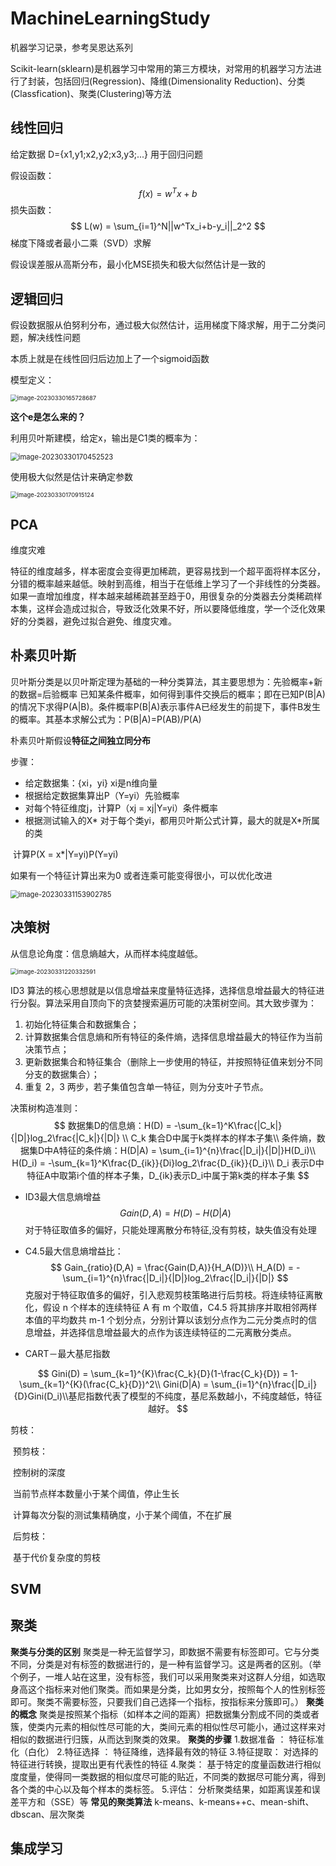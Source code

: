 # MachineLearningStudy

机器学习记录，参考吴恩达系列

Scikit-learn(sklearn)是机器学习中常用的第三方模块，对常用的机器学习方法进行了封装，包括回归(Regression)、降维(Dimensionality Reduction)、分类(Classfication)、聚类(Clustering)等方法

## **线性回归**

给定数据 	D={x1,y1;x2,y2;x3,y3;...}  用于回归问题

假设函数：
$$
f(x) = w^Tx+b
$$
损失函数：
$$
L(w) = \sum_{i=1}^N||w^Tx_i+b-y_i||_2^2
$$
梯度下降或者最小二乘（SVD）求解

假设误差服从高斯分布，最小化MSE损失和极大似然估计是一致的

## 逻辑回归

假设数据服从伯努利分布，通过极大似然估计，运用梯度下降求解，用于二分类问题，解决线性问题

本质上就是在线性回归后边加上了一个sigmoid函数

模型定义：

<img src="C:\Users\LEVI\AppData\Roaming\Typora\typora-user-images\image-20230330165728687.png" alt="image-20230330165728687" style="zoom:67%;" />

**这个e是怎么来的？**

利用贝叶斯建模，给定x，输出是C1类的概率为：

<img src="C:\Users\LEVI\AppData\Roaming\Typora\typora-user-images\image-20230330170452523.png" alt="image-20230330170452523" style="zoom:80%;" />

使用极大似然是估计来确定参数

<img src="C:\Users\LEVI\AppData\Roaming\Typora\typora-user-images\image-20230330170915124.png" alt="image-20230330170915124" style="zoom:67%;" />





## PCA

维度灾难

​		特征的维度越多，样本密度会变得更加稀疏，更容易找到一个超平面将样本区分，分错的概率越来越低。映射到高维，相当于在低维上学习了一个非线性的分类器。如果一直增加维度，样本越来越稀疏甚至趋于0，用很复杂的分类器去分类稀疏样本集，这样会造成过拟合，导致泛化效果不好，所以要降低维度，学一个泛化效果好的分类器，避免过拟合避免、维度灾难。



## **朴素贝叶斯**

贝叶斯分类是以贝叶斯定理为基础的一种分类算法，其主要思想为：先验概率+新的数据=后验概率
已知某条件概率，如何得到事件交换后的概率；即在已知P(B|A)的情况下求得P(A|B)。条件概率P(B|A)表示事件A已经发生的前提下，事件B发生的概率。其基本求解公式为：P(B|A)=P(AB)/P(A)

朴素贝叶斯假设**特征之间独立同分布**

步骤：

- 给定数据集：{xi，yi} xi是n维向量
- 根据给定数据集算出P（Y=yi）先验概率
- 对每个特征维度j，计算P（xj = xj|Y=yi）条件概率
- 根据测试输入的X* 对于每个类yi，都用贝叶斯公式计算，最大的就是X*所属的类

​                              		 计算P(X = x*|Y=yi)P(Y=yi)

如果有一个特征计算出来为0 或者连乘可能变得很小，可以优化改进

<img src="C:\Users\LEVI\AppData\Roaming\Typora\typora-user-images\image-20230331153902785.png" alt="image-20230331153902785" style="zoom:80%;" />

## 决策树

从信息论角度：信息熵越大，从而样本纯度越低。

<img src="C:\Users\LEVI\AppData\Roaming\Typora\typora-user-images\image-20230331220332591.png" alt="image-20230331220332591" style="zoom:67%;" />

ID3 算法的核心思想就是以信息增益来度量特征选择，选择信息增益最大的特征进行分裂。算法采用自顶向下的贪婪搜索遍历可能的决策树空间。其大致步骤为：

1. 初始化特征集合和数据集合；
2. 计算数据集合信息熵和所有特征的条件熵，选择信息增益最大的特征作为当前决策节点；
3. 更新数据集合和特征集合（删除上一步使用的特征，并按照特征值来划分不同分支的数据集合）；
4. 重复 2，3 两步，若子集值包含单一特征，则为分支叶子节点。

决策树构造准则：
$$
数据集D的信息熵：H(D) = -\sum_{k=1}^K\frac{|C_k|}{|D|}log_2\frac{|C_k|}{|D|} \\
C_k 集合D中属于k类样本的样本子集\\
条件熵，数据集D中A特征的条件熵：H(D|A) = \sum_{i=1}^{n}\frac{|D_i|}{|D|}H(D_i)\\
H(D_i) = -\sum_{k=1}^K\frac{D_{ik}}{Di}log_2\frac{D_{ik}}{D_i}\\
D_i 表示D中特征A中取第i个值的样本子集，D_{ik}表示D_i中属于第k类的样本子集
$$


- ID3最大信息熵增益  
  $$
  Gain(D,A) = H(D) - H(D|A)
  $$
  对于特征取值多的偏好，只能处理离散分布特征,没有剪枝，缺失值没有处理

- C4.5最大信息熵增益比：
  $$
  Gain_{ratio}(D,A) = \frac{Gain(D,A)}{H_A(D)}\\
  H_A(D) = -\sum_{i=1}^{n}\frac{|D_i|}{|D|}log_2\frac{|D_i|}{|D|}
  $$
  克服对于特征取值多的偏好，引入悲观剪枝策略进行后剪枝。将连续特征离散化，假设 n 个样本的连续特征 A 有 m 个取值，C4.5 将其排序并取相邻两样本值的平均数共 m-1 个划分点，分别计算以该划分点作为二元分类点时的信息增益，并选择信息增益最大的点作为该连续特征的二元离散分类点。

- CART－最大基尼指数

$$
Gini(D) = \sum_{k=1}^{K}\frac{C_k}{D}(1-\frac{C_k}{D}) = 1-\sum_{k=1}^{K}(\frac{C_k}{D})^2\\
Gini(D|A) = \sum_{i=1}^{n}\frac{|D_i|}{D}Gini(D_i)\\基尼指数代表了模型的不纯度，基尼系数越小，不纯度越低，特征越好。
$$

剪枝：

​	预剪枝：

​			控制树的深度

​			当前节点样本数量小于某个阈值，停止生长

​			计算每次分裂的测试集精确度，小于某个阈值，不在扩展

​	后剪枝：

​			基于代价复杂度的剪枝



## SVM





## 聚类

**聚类与分类的区别**
聚类是一种无监督学习，即数据不需要有标签即可。它与分类不同，分类是对有标签的数据进行的，是一种有监督学习。这是两者的区别。（举个例子，一堆人站在这里，没有标签，我们可以采用聚类来对这群人分组，如选取身高这个指标来对他们聚类。而如果是分类，比如男女分，按照每个人的性别标签即可。聚类不需要标签，只要我们自己选择一个指标，按指标来分簇即可。）
**聚类的概念**
聚类是按照某个指标（如样本之间的距离）把数据集分割成不同的类或者簇，使类内元素的相似性尽可能的大，类间元素的相似性尽可能小，通过这样来对相似的数据进行归簇，从而达到聚类的效果。
**聚类的步骤**
1.数据准备 ： 特征标准化（白化）
2.特征选择 ： 特征降维，选择最有效的特征
3.特征提取： 对选择的特征进行转换，提取出更有代表性的特征
4.聚类： 基于特定的度量函数进行相似度度量，使得同一类数据的相似度尽可能的贴近，不同类的数据尽可能分离，得到各个类的中心以及每个样本的类标签。
5.评估： 分析聚类结果，如距离误差和误差平方和（SSE）等
**常见的聚类算法**
    k-means、k-means++c、mean-shift、dbscan、层次聚类

## 集成学习
